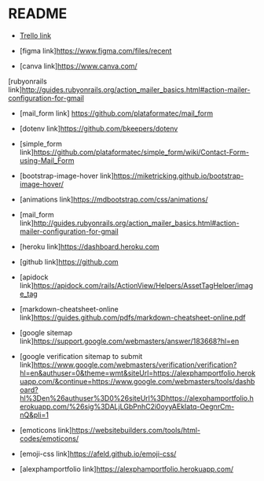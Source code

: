 # README

* [Trello link](https://trello.com/b/hPUC7mIO/personal-portfolio)

* [figma link]https://www.figma.com/files/recent
* [canva link]https://www.canva.com/

[rubyonrails link]http://guides.rubyonrails.org/action_mailer_basics.html#action-mailer-configuration-for-gmail

* [mail_form link]
https://github.com/plataformatec/mail_form

* [dotenv link]https://github.com/bkeepers/dotenv

* [simple_form link]https://github.com/plataformatec/simple_form/wiki/Contact-Form-using-Mail_Form

* [bootstrap-image-hover link]https://miketricking.github.io/bootstrap-image-hover/

* [animations link]https://mdbootstrap.com/css/animations/

* [mail_form link]http://guides.rubyonrails.org/action_mailer_basics.html#action-mailer-configuration-for-gmail

* [heroku link]https://dashboard.heroku.com

* [github link]https://github.com

* [apidock link]https://apidock.com/rails/ActionView/Helpers/AssetTagHelper/image_tag

* [markdown-cheatsheet-online link]https://guides.github.com/pdfs/markdown-cheatsheet-online.pdf

* [google sitemap link]https://support.google.com/webmasters/answer/183668?hl=en

* [google verification sitemap to submit link]https://www.google.com/webmasters/verification/verification?hl=en&authuser=0&theme=wmt&siteUrl=https://alexphamportfolio.herokuapp.com/&continue=https://www.google.com/webmasters/tools/dashboard?hl%3Den%26authuser%3D0%26siteUrl%3Dhttps://alexphamportfolio.herokuapp.com/%26sig%3DALjLGbPnhC2i0oyyAEkIatq-OegnrCm-nQ&pli=1

* [emoticons link]https://websitebuilders.com/tools/html-codes/emoticons/

* [emoji-css link]https://afeld.github.io/emoji-css/

* [alexphamportfolio link]https://alexphamportfolio.herokuapp.com/
